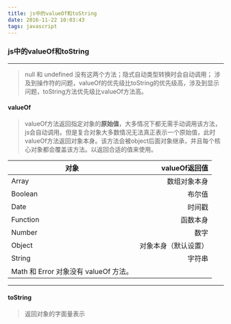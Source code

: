 ```yaml
---
title: js中的valueOf和toString
date: 2016-11-22 10:03:43
tags: javascript
---
```

### js中的valueOf和toString
-------------------------
> null 和 undefined 没有这两个方法；隐式自动类型转换时会自动调用；
涉及到操作符的问题，valueOf的优先级比toString的优先级高，涉及到显示问题，toString方法优先级比valueOf方法高。
<!--more-->

#### valueOf
> valueOf方法返回指定对象的**原始值**，大多情况下都无需手动调用该方法，js会自动调用。但是复合对象大多数情况无法真正表示一个原始值，此时valueOf方法返回对象本身。该方法会被object后面对象继承，并且每个核心对象都会覆盖该方法。以返回合适的值来使用。

| 对象        | valueOf返回值  |
| --------   | -----:        |
|   Array    | 数组对象本身    |
| Boolean    | 布尔值         |
| Date       | 时间戳         |
| Function   | 函数本身       |
| Number     | 数字          |
| Object     | 对象本身（默认设置）|
| String     | 字符串         |
| Math 和 Error 对象没有 valueOf 方法。 |
--------------

#### toString
> 返回对象的字面量表示